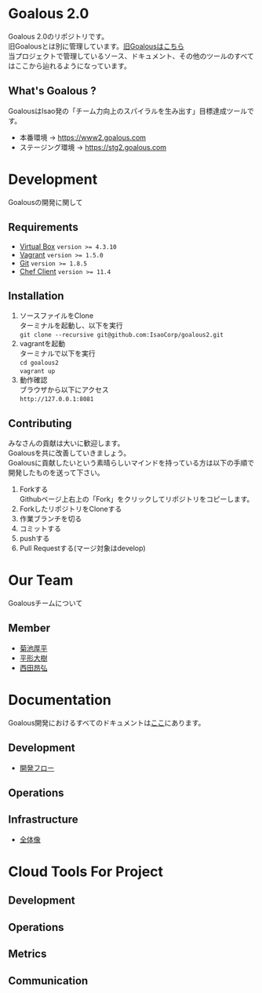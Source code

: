 # Goalous 2.0
Goalous 2.0のリポジトリです。  
旧Goalousとは別に管理しています。[旧Goalousはこちら](https://github.com/IsaoCorp/goalous)  
当プロジェクトで管理しているソース、ドキュメント、その他のツールのすべてはここから辿れるようになっています。  
## What's Goalous ?
GoalousはIsao発の「チーム力向上のスパイラルを生み出す」目標達成ツールです。

- 本番環境 -> https://www2.goalous.com
- ステージング環境 -> https://stg2.goalous.com

# Development
Goalousの開発に関して
## Requirements
- [Virtual Box](https://www.virtualbox.org/wiki/Downloads) `version >= 4.3.10`
- [Vagrant](http://www.vagrantup.com/downloads.html) `version >= 1.5.0`
- [Git](http://git-scm.com/downloads) `version >= 1.8.5`
- [Chef Client](http://www.getchef.com/chef/install/) `version >= 11.4`

## Installation
1. ソースファイルをClone  
ターミナルを起動し、以下を実行  
`git clone --recursive git@github.com:IsaoCorp/goalous2.git`  
1. vagrantを起動  
ターミナルで以下を実行  
`cd goalous2`  
`vagrant up`  
1. 動作確認  
ブラウザから以下にアクセス  
`http://127.0.0.1:8081`  

## Contributing
みなさんの貢献は大いに歓迎します。  
Goalousを共に改善していきましょう。  
Goalousに貢献したいという素晴らしいマインドを持っている方は以下の手順で開発したものを送って下さい。

1. Forkする  
Githubページ上右上の「Fork」をクリックしてリポジトリをコピーします。
1. ForkしたリポジトリをCloneする  
1. 作業ブランチを切る  
1. コミットする
1. pushする
1. Pull Requestする(マージ対象はdevelop)

# Our Team
Goalousチームについて
## Member
- [菊池厚平](https://github.com/Ko-hei)
- [平形大樹](https://github.com/bigplants)
- [西田昂弘](https://github.com/nishiii)

# Documentation
Goalous開発におけるすべてのドキュメントは[ここ](https://drive.google.com/a/isao.co.jp/#folders/0B6mjvNcPiJ6PLXBlTUJsZWphMG8)にあります。
## Development
- [開発フロー](https://www.lucidchart.com/documents/edit/ae4a8af6-88c8-41fe-a67b-e121f973026b)

## Operations
## Infrastructure
- [全体像](https://www.lucidchart.com/documents/edit/4b328b80-5327-fa30-8c2f-0aab0a00da8d)

# Cloud Tools For Project
## Development
## Operations
## Metrics
## Communication
